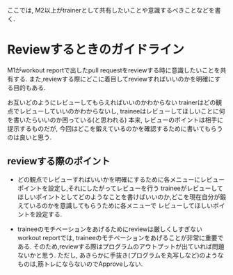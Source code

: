 ここでは, M2以上がtrainerとして共有したいことや意識するべきことなどを書く.

# Reviewするときのガイドライン
M1がworkout reportで出したpull requestをreviewする時に意識したいことを共有する.
また,reviewする際にどこに着目してreviewすればいいのかを明確にする目的もある.

お互いどのようにレビューしてもらえればいいのかわからない
trainerはどの観点でレビューしていいのかわからないし, traineeはレビューしてほしいことに何を書いたらいいのか困っている(と思われる)
本来, レビューのポイントは相手に提示するものだが, 今回はどこを鍛えているのかを確認するために書いてもらうのは良いと思う.

## reviewする際のポイント
* どの観点でレビューすればいいかを明確にするために各メニューにレビューポイントを設定し,それにしたがってレビューを行う
traineeがレビューしてほしいポイントとしてどのようなことを書けばいいのか,どこを現在自分が鍛えているのかを意識してもらうために各メニューで
レビューしてほしいポイントを設定する.

* traineeのモチベーションをあげるためにreviewは厳しくしすぎない
workout reportでは, traineeのモチベーションをあげることが非常に重要である.
そのため,reviewする際はプログラムのアウトプットが出ていれば問題ないかと思う.
ただし, あきらかに手抜き(プログラムを丸写しなど)のようなものは,筋トレにならないのでApproveしない.

